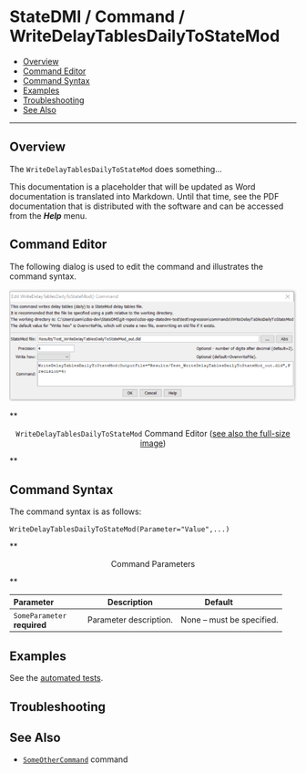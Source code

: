 # StateDMI / Command / WriteDelayTablesDailyToStateMod #

* [Overview](#overview)
* [Command Editor](#command-editor)
* [Command Syntax](#command-syntax)
* [Examples](#examples)
* [Troubleshooting](#troubleshooting)
* [See Also](#see-also)

-------------------------

## Overview ##

The `WriteDelayTablesDailyToStateMod` does something...

This documentation is a placeholder that will be updated as Word documentation is translated into Markdown.
Until that time, see the PDF documentation that is distributed with the software and can be accessed
from the ***Help*** menu.

## Command Editor ##

The following dialog is used to edit the command and illustrates the command syntax.

![WriteDelayTablesDailyToStateMod](WriteDelayTablesDailyToStateMod.png)

**<p style="text-align: center;">
`WriteDelayTablesDailyToStateMod` Command Editor (<a href="../WriteDelayTablesDailyToStateMod.png">see also the full-size image</a>)
</p>**

## Command Syntax ##

The command syntax is as follows:

```text
WriteDelayTablesDailyToStateMod(Parameter="Value",...)
```
**<p style="text-align: center;">
Command Parameters
</p>**

| **Parameter**&nbsp;&nbsp;&nbsp;&nbsp;&nbsp;&nbsp;&nbsp;&nbsp;&nbsp;&nbsp;&nbsp;&nbsp; | **Description** | **Default**&nbsp;&nbsp;&nbsp;&nbsp;&nbsp;&nbsp;&nbsp;&nbsp;&nbsp;&nbsp; |
| --------------|-----------------|----------------- |
|`SomeParameter`<br>**required**|Parameter description.|None – must be specified.|

## Examples ##

See the [automated tests](https://github.com/OpenWaterFoundation/cdss-app-statedmi-main/tree/master/test/regression/commands/WriteDelayTablesDailyToStateMod).

## Troubleshooting ##

## See Also ##

* [`SomeOtherCommand`](../SomeOtherCommand/SomeOtherCommand) command
